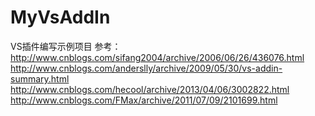 # MyVsAddIn
VS插件编写示例项目
参考：
http://www.cnblogs.com/sifang2004/archive/2006/06/26/436076.html
http://www.cnblogs.com/anderslly/archive/2009/05/30/vs-addin-summary.html
http://www.cnblogs.com/hecool/archive/2013/04/06/3002822.html
http://www.cnblogs.com/FMax/archive/2011/07/09/2101699.html

